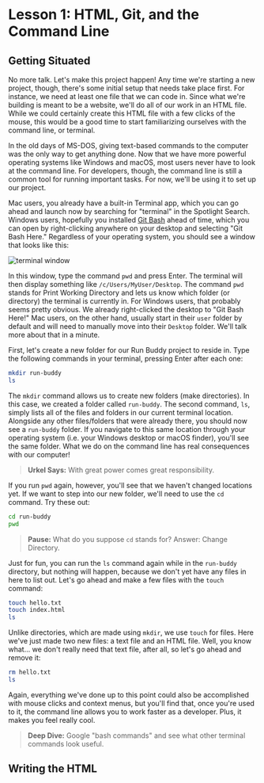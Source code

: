 # Lesson 1: HTML, Git, and the Command Line

## Getting Situated

No more talk. Let's make this project happen! Any time we're starting a new project, though, there's some initial setup that needs take place first. For instance, we need at least one file that we can code in. Since what we're building is meant to be a website, we'll do all of our work in an HTML file. While we could certainly create this HTML file with a few clicks of the mouse, this would be a good time to start familiarizing ourselves with the command line, or terminal.

In the old days of MS-DOS, giving text-based commands to the computer was the only way to get anything done. Now that we have more powerful operating systems like Windows and macOS, most users never have to look at the command line. For developers, though, the command line is still a common tool for running important tasks. For now, we'll be using it to set up our project.

Mac users, you already have a built-in Terminal app, which you can go ahead and launch now by searching for "terminal" in the Spotlight Search. Windows users, hopefully you installed [Git Bash](https://git-scm.com/downloads) ahead of time, which you can open by right-clicking anywhere on your desktop and selecting "Git Bash Here." Regardless of your operating system, you should see a window that looks like this:

![terminal window](./content/assets/step-1/100-something.png)

In this window, type the command `pwd` and press Enter. The terminal will then display something like `/c/Users/MyUser/Desktop`. The command `pwd` stands for Print Working Directory and lets us know which folder (or directory) the terminal is currently in. For Windows users, that probably seems pretty obvious. We already right-clicked the desktop to "Git Bash Here!" Mac users, on the other hand, usually start in their `user` folder by default and will need to manually move into their `Desktop` folder. We'll talk more about that in a minute.

First, let's create a new folder for our Run Buddy project to reside in. Type the following commands in your terminal, pressing Enter after each one:

```bash
mkdir run-buddy
ls
```

The `mkdir` command allows us to create new folders (make directories). In this case, we created a folder called `run-buddy`. The second command, `ls`, simply lists all of the files and folders in our current terminal location. Alongside any other files/folders that were already there, you should now see a `run-buddy` folder. If you navigate to this same location through your operating system (i.e. your Windows desktop or macOS finder), you'll see the same folder. What we do on the command line has real consequences with our computer!

> **Urkel Says:** With great power comes great responsibility. 

If you run `pwd` again, however, you'll see that we haven't changed locations yet. If we want to step into our new folder, we'll need to use the `cd` command. Try these out:

```bash
cd run-buddy
pwd
```

> **Pause:** What do you suppose `cd` stands for? Answer: Change Directory.

Just for fun, you can run the `ls` command again while in the `run-buddy` directory, but nothing will happen, because we don't yet have any files in here to list out. Let's go ahead and make a few files with the `touch` command:

```bash
touch hello.txt
touch index.html
ls
```

Unlike directories, which are made using `mkdir`, we use `touch` for files. Here we've just made two new files: a text file and an HTML file. Well, you know what... we don't really need that text file, after all, so let's go ahead and remove it:

```bash
rm hello.txt
ls
```

Again, everything we've done up to this point could also be accomplished with mouse clicks and context menus, but you'll find that, once you're used to it, the command line allows you to work faster as a developer. Plus, it makes you feel really cool.

> **Deep Dive:** Google "bash commands" and see what other terminal commands look useful.

## Writing the HTML